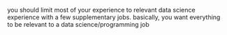you should limit most of your experience to relevant data science experience with a few supplementary jobs.
basically, you want everything to be relevant to a data science/programming job
